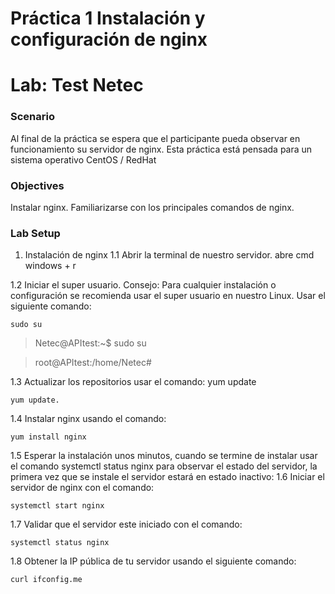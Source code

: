 ﻿# Práctica 1 Instalación y configuración de nginx
# Lab: Test Netec
  
### Scenario
  
Al final de la práctica se espera que el participante pueda observar en funcionamiento su servidor de nginx. 
Esta práctica está pensada para un sistema operativo CentOS / RedHat

### Objectives
  
Instalar nginx.
Familiarizarse con los principales comandos de nginx.



### Lab Setup

1. Instalación de nginx
1.1	Abrir la terminal de nuestro servidor. 
abre cmd
windows + r

1.2	Iniciar el super usuario. Consejo: Para cualquier instalación o configuración se recomienda usar el super usuario en nuestro Linux. 
Usar el siguiente comando:
~~~
sudo su 
~~~
>Netec@APItest:~$ sudo su

>root@APItest:/home/Netec#

1.3	Actualizar los repositorios usar el comando: yum update
~~~
yum update.
~~~ 

1.4	Instalar nginx usando el comando:
~~~
yum install nginx
~~~
 
1.5	Esperar la instalación unos minutos, cuando se termine de instalar usar el comando systemctl status nginx para observar el estado del servidor, la primera vez que se instale el servidor estará en estado inactivo: 
1.6	Iniciar el servidor de nginx con el comando: 

~~~
systemctl start nginx
~~~

1.7	Validar que el servidor este iniciado con el comando: 

~~~
systemctl status nginx
~~~

1.8	Obtener la IP pública de tu servidor usando el siguiente comando:
~~~
curl ifconfig.me
~~~
 

